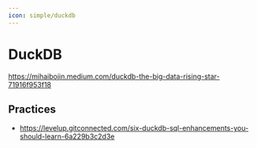 ```yaml
---
icon: simple/duckdb
---
```


# DuckDB

https://mihaibojin.medium.com/duckdb-the-big-data-rising-star-71916f953f18

## Practices

* https://levelup.gitconnected.com/six-duckdb-sql-enhancements-you-should-learn-6a229b3c2d3e
